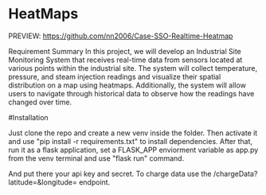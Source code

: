 # HeatMaps
PREVIEW: https://github.com/nn2006/Case-SSO-Realtime-Heatmap

Requirement Summary
In this project, we will develop an Industrial Site Monitoring System that receives real-time data from sensors located at various points within the industrial site. The system will collect temperature, pressure, and steam injection readings and visualize their spatial distribution on a map using heatmaps. Additionally, the system will allow users to navigate through historical data to observe how the readings have changed over time.

#Installation

Just clone the repo and create a new venv inside the folder. Then activate it and use "pip install -r requirements.txt" to install dependencies.
After that, run it as a flask application, set a FLASK_APP enviorment variable as app.py from the venv terminal and use "flask run" command.



And put there your api key and secret.
To charge data use the /chargeData?latitude=&longitude= endpoint.
